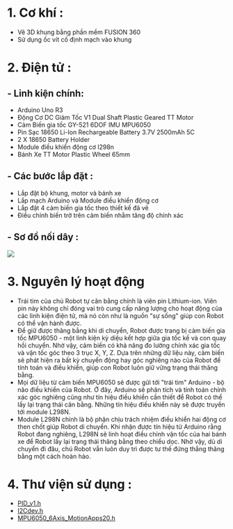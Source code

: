 
#  1. Cơ khí :                                                                                                                                                                                                                                                                                                                                                                                                                                  
-  Vẽ 3D khung bằng phần mềm FUSION 360                                                                                                                                                                                                                                                                                                                                                                                                         
-  Sử dụng ốc vít cố định mạch vào khung                                                                                                                                                                                                                                                                                                                                                                                                        
# 2. Điện tử :                                                                                                                                                                                                                                                                                                                                                                                                                                 
##   - Linh kiện chính:                                                                                                                                                                                                                                                                                                                                                                                                                           
  -   Arduino Uno R3                                                                                                                                                                                                                                                                                                                                                                                                                               
  -   Động Cơ DC Giảm Tốc V1 Dual Shaft Plastic Geared TT Motor                                                                                                                                                                                                                                                                                                                                                                                    
  -   Cảm Biến gia tốc GY-521 6DOF IMU MPU6050
  -   Pin Sạc 18650 Li-Ion Rechargeable Battery 3.7V 2500mAh 5C                                                                                                                                                                                                                                                                                                                                                                                    
  -   2 X 18650 Battery Holder                                                                                                                                                                                                                                                                                                                                                                                                                     
  -   Module điều khiển động cơ l298n                                                                                                                                                                                                                                                                                                                                                                                                              
  -   Bánh Xe TT Motor Plastic Wheel 65mm                                                                                                                                                                                                                                                                                                                                                                                                          
## -  Các bước lắp đặt :                                                                                                                                                                                                                                                                                                                                                                                                                          
  -   Lắp đặt bộ khung, motor và bánh xe                                                                                                                                                                                                                                                                                                                                                                                                       
  -   Lắp mạch Arduino và Module điều khiển động cơ                                                                                                                                                                                                                                                                                                                                                                                            
  -   Lắp đặt 4 cảm biến gia tốc theo thiết kế đã vẽ                                                                                                                                                                                                                                                                                                                                                                                           
  -   Điều chỉnh biến trở trên cảm biến nhằm tăng độ chính xác                                                                                                                                                                                                                                                                                                                                                                                 
## -  Sơ đồ nối dây :                                                                                                                                                                                                                                                                                                                                                                                                                             
![](https://scontent.fhan2-4.fna.fbcdn.net/v/t1.15752-9/439874518_945107760620865_6261747267592226966_n.png?_nc_cat=105&ccb=1-7&_nc_sid=5f2048&_nc_ohc=2Mz2zodEO-cAb7LzYIB&_nc_ht=scontent.fhan2-4.fna&oh=03_Q7cD1QFk5oHW3apKuqSf8DKbVrkEe5kDM7L4-rbaJgbke6_2ng&oe=6656E485)                                                                                                                                                                                                                                                                                                                                                                                                                                                                                                                                                                                                                                                                                                                                                                                                                                                                                
# 3. Nguyên lý hoạt động                                                                                                                                                                                                                                                                                                                                                                                                                       

- Trái tim của chú Robot tự cân bằng chính là viên pin Lithium-ion. Viên pin này không chỉ đóng vai trò cung cấp năng lượng cho hoạt động của các linh kiện điện tử, mà nó còn như là nguồn "sự sống" giúp con Robot có thể vận hành được.                                                                                                                                                                                                                                                                                                                                                                                                                                                                                                                                                                                                                                   
-  Để giữ được thăng bằng khi di chuyển, Robot được trang bị cảm biến gia tốc MPU6050 - một linh kiện kỳ diệu kết hợp giữa gia tốc kế và con quay hồi chuyển. Nhờ vậy, cảm biến có khả năng đo lường chính xác gia tốc và vận tốc góc theo 3 trục X, Y, Z. Dựa trên những dữ liệu này, cảm biến sẽ phát hiện ra bất kỳ chuyển động hay góc nghiêng nào của Robot để tính toán và điều khiển, giúp con Robot luôn giữ vững trạng thái thăng bằng.                                                                                                                                                                                                                                                                                                                                                                                                                                             
-  Mọi dữ liệu từ cảm biến MPU6050 sẽ được gửi tới "trái tim" Arduino - bộ não điều khiển của Robot. Ở đây, Arduino sẽ phân tích và tính toán chính xác góc nghiêng cũng như tín hiệu điều khiển cần thiết để Robot có thể lấy lại trạng thái cân bằng. Những tín hiệu điều khiển này sẽ được truyền tới module L298N.                                                                                                                                                                                                                                                                                                                                                                                                                                                                                                                                                                       
-  Module L298N chính là bộ phận chịu trách nhiệm điều khiển hai động cơ then chốt giúp Robot di chuyển. Khi nhận được tín hiệu từ Arduino rằng Robot đang nghiêng, L298N sẽ linh hoạt điều chỉnh vận tốc của hai bánh xe để Robot lấy lại trạng thái thăng bằng theo chiều dọc. Nhờ vậy, dù di chuyển đi đâu, chú Robot vẫn luôn duy trì được tư thế đứng thẳng thăng bằng một cách hoàn hảo.
# 4. Thư viện sử dụng  :
-  [PID_v1.h](https://github.com/br3ttb/Arduino-PID-Library/blob/master/PID_v1.h)                          
-  [I2Cdev.h](https://github.com/jrowberg/i2cdevlib/blob/master/Arduino/I2Cdev/I2Cdev.h)
-  [MPU6050_6Axis_MotionApps20.h](https://github.com/jrowberg/i2cdevlib/blob/master/Arduino/MPU6050/MPU6050_6Axis_MotionApps20.h)

